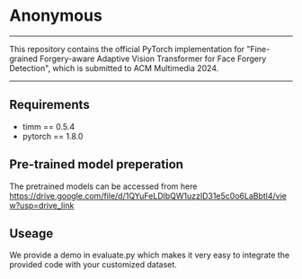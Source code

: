 # Anonymous


------
This repository contains the official PyTorch implementation for "Fine-grained Forgery-aware Adaptive Vision Transformer for Face Forgery Detection", which is submitted to ACM Multimedia 2024.

------

## Requirements
- timm == 0.5.4
- pytorch == 1.8.0

## Pre-trained model preperation
The pretrained models can be accessed from here https://drive.google.com/file/d/1QYuFeLDlbQW1uzzID31e5c0o6LaBbtl4/view?usp=drive_link

## Useage
We provide a demo in evaluate.py which makes it very easy to integrate the provided code with your customized dataset.
